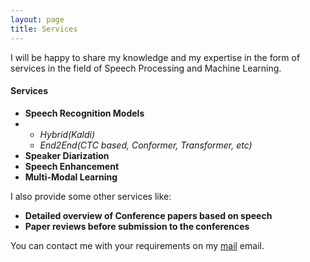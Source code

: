 ```yaml
---
layout: page
title: Services
---
```


I will be happy to share my knowledge and my expertise in the form of services in the field of Speech Processing and Machine Learning.

#### Services
- **Speech Recognition Models**
- - _Hybrid(Kaldi)_
  - _End2End(CTC based, Conformer, Transformer, etc)_
- **Speaker Diarization**
- **Speech Enhancement**
- **Multi-Modal Learning**

I also provide some other services like:
- **Detailed overview of Conference papers based on speech**
- **Paper reviews before submission to the conferences**

You can contact me with your requirements on my [mail](mailto:rajgohil021@gmail.com) email.
